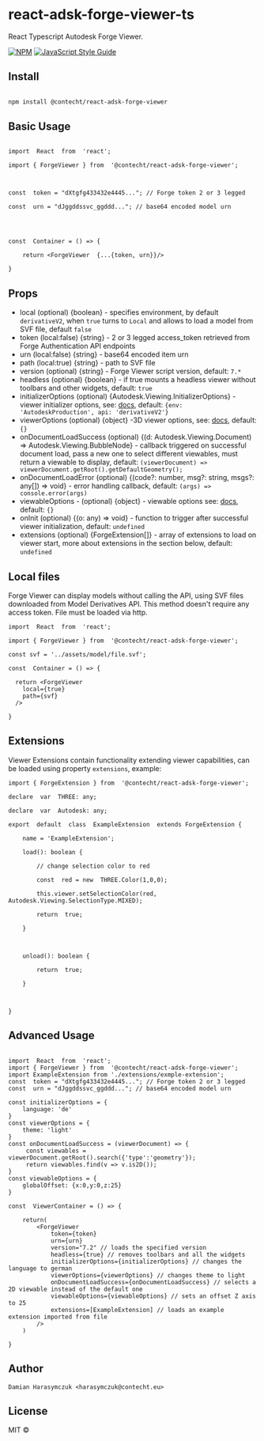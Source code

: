 # react-adsk-forge-viewer-ts

  

React Typescript Autodesk Forge Viewer.

  

[![NPM](https://img.shields.io/npm/v/@contecht/react-adsk-forge-viewer.svg)](https://www.npmjs.com/package/@contecht/react-adsk-forge-viewer) [![JavaScript Style Guide](https://img.shields.io/badge/code_style-standard-brightgreen.svg)](https://standardjs.com)

  

## Install

  

```bash

npm install @contecht/react-adsk-forge-viewer

```

  

## Basic Usage

  

```tsx

import  React  from  'react';

import { ForgeViewer } from  '@contecht/react-adsk-forge-viewer';

  

const  token = "dXtgfg433432e4445..."; // Forge token 2 or 3 legged

const  urn = "dJggddssvc_ggddd..."; // base64 encoded model urn

  
  

const  Container = () => {

	return <ForgeViewer  {...{token, urn}}/>

}

```

## Props

- local (optional) {boolean} - specifies environment, by default `derivativeV2`, when `true` turns to `Local` and allows to load a model from SVF file, default `false`
- token (local:false) {string} - 2 or 3 legged access_token retrieved from Forge Authentication API endpoints
- urn (local:false) {string} - base64 encoded item urn
- path (local:true) {string} - path to SVF file
- version (optional) {string} - Forge Viewer script version, default: `7.*`
- headless (optional) {boolean} - if true mounts a headless viewer without toolbars and other widgets, default: `true`
- initializerOptions (optional) {Autodesk.Viewing.InitializerOptions} - viewer initializer options, see: [docs](https://forge.autodesk.com/en/docs/viewer/v7/reference/Viewing/#initializer-options-callback), default: `{env: 'AutodeskProduction', api: 'derivativeV2'}`
- viewerOptions (optional) {object} -3D viewer options, see: [docs](https://forge.autodesk.com/en/docs/viewer/v7/reference/Viewing/Viewer3D/#new-viewer3d-container-config), default: `{}`
- onDocumentLoadSuccess (optional) {(d: Autodesk.Viewing.Document) => Autodesk.Viewing.BubbleNode} - callback triggered on successful document load, pass a new one to select different viewables, must return a viewable to display, default: `(viewerDocument) => viewerDocument.getRoot().getDefaultGeometry();`
- onDocumentLoadError (optional) {(code?: number, msg?: string, msgs?: any[]) => void} - error handling callback, default: `(args) => console.error(args)`
- viewableOptions - (optional) {object} - viewable options see: [docs](https://forge.autodesk.com/en/docs/viewer/v7/reference/Viewing/Viewer3D/#loaddocumentnode-avdocument-manifestnode-options), default: `{}`
- onInit (optional) {(o: any) => void} - function to trigger after successful viewer initialization, default: `undefined`
- extensions (optional) {ForgeExtension[]} - array of extensions to load on viewer start, more about extensions in the section below, default: `undefined`

## Local files

Forge Viewer can display models without calling the API, using SVF files downloaded from Model Derivatives API. This method doesn't require any access token. File must be loaded via http.

```tsx
import  React  from  'react';

import { ForgeViewer } from  '@contecht/react-adsk-forge-viewer';

const svf = '../assets/model/file.svf';  

const  Container = () => {

  return <ForgeViewer  
    local={true}
    path={svf}
  />

}
```

## Extensions

Viewer Extensions contain functionality extending viewer capabilities, can be loaded using property `extensions`, example:

```tsx
import { ForgeExtension } from  '@contecht/react-adsk-forge-viewer';

declare  var  THREE: any;

declare  var  Autodesk: any;

export  default  class  ExampleExtension  extends ForgeExtension {

	name = 'ExampleExtension';

	load(): boolean {

		// change selection color to red

		const  red = new  THREE.Color(1,0,0);

		this.viewer.setSelectionColor(red, Autodesk.Viewing.SelectionType.MIXED);

		return  true;

	}

  

	unload(): boolean {

		return  true;

	}

  

}
```

## Advanced Usage

```tsx

import  React  from  'react';
import { ForgeViewer } from  '@contecht/react-adsk-forge-viewer';
import ExampleExtension from './extensions/exmple-extension';
const  token = "dXtgfg433432e4445..."; // Forge token 2 or 3 legged
const  urn = "dJggddssvc_ggddd..."; // base64 encoded model urn

const initializerOptions = {
	language: 'de'
}
const viewerOptions = {
	theme: 'light'
}
const onDocumentLoadSuccess = (viewerDocument) => {
	 const viewables = viewerDocument.getRoot().search({'type':'geometry'});
	 return viewables.find(v => v.is2D());
}
const viewableOptions = {
	globalOffset: {x:0,y:0,z:25}
}

const  ViewerContainer = () => {

	return(
		<ForgeViewer
			token={token}
			urn={urn}
			version="7.2" // loads the specified version
			headless={true} // removes toolbars and all the widgets
			initializerOptions={initializerOptions} // changes the language to german
			viewerOptions={viewerOptions} // changes theme to light
			onDocumentLoadSuccess={onDocumentLoadSuccess} // selects a 2D viewable instead of the default one
			viewableOptions={viewableOptions} // sets an offset Z axis to 25
			extensions=[ExampleExtension] // loads an example extension imported from file
		/>
	)

}
```

## Author
```
Damian Harasymczuk <harasymczuk@contecht.eu>
```

## License

  

MIT ©